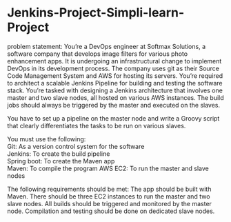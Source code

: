 # Jenkins-Project-Simpli-learn-Project

problem statement:  You’re a DevOps engineer at Softmax Solutions, a software company that develops image filters for various photo enhancement apps. It is undergoing an infrastructural change to implement DevOps in its development process. The company uses git as their Source Code Management System and AWS for hosting its servers. You’re required to architect a scalable Jenkins Pipeline for building and testing the software stack. You’re tasked with designing a Jenkins architecture that involves one master and two slave nodes, all hosted on various AWS instances. The build jobs should always be triggered by the master and executed on the slaves. 

You have to set up a pipeline on the master node and write a Groovy script that clearly differentiates the tasks to be run on various slaves. 

You must use the following:  
  Git: As a version control system for the software  
  Jenkins: To create the build pipeline  
  Spring boot: To create the Maven app  
  Maven: To compile the program  AWS EC2: To run the master and slave nodes  
  
The following requirements should be met:  The app should be built with Maven.  There should be three EC2 instances to run the master and two slave nodes.  All builds should be triggered and monitored by the master node.  Compilation and testing should be done on dedicated slave nodes.

